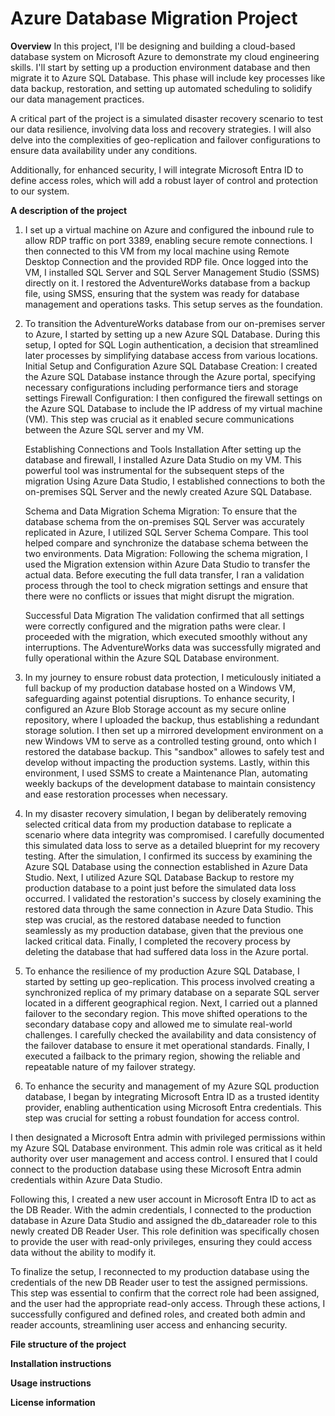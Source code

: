 # Azure Database Migration Project
**Overview**
In this project, I'll be designing and building a cloud-based database system on Microsoft Azure to demonstrate my cloud engineering skills. I'll start by setting up a production environment database and then migrate it to Azure SQL Database. This phase will include key processes like data backup, restoration, and setting up automated scheduling to solidify our data management practices.

A critical part of the project is a simulated disaster recovery scenario to test our data resilience, involving data loss and recovery strategies. I will also delve into the complexities of geo-replication and failover configurations to ensure data availability under any conditions.

Additionally, for enhanced security, I will integrate Microsoft Entra ID to define access roles, which will add a robust layer of control and protection to our system.

**A description of the project**
1. I set up a virtual machine on Azure and configured the inbound rule to allow RDP traffic on port 3389, enabling secure remote connections. I then connected to this VM from my local machine using Remote Desktop Connection and the provided RDP file. Once logged into the VM, I installed SQL Server and SQL Server Management Studio (SSMS) directly on it. I restored the AdventureWorks database from a backup file, using SMSS, ensuring that the system was ready for database management and operations tasks. This setup serves as the foundation.
2. To transition the AdventureWorks database from our on-premises server to Azure, I started by setting up a new Azure SQL Database. During this setup, I opted for SQL
   Login authentication, a decision that streamlined later processes by simplifying database access from various locations.
   Initial Setup and Configuration
   Azure SQL Database Creation: I created the Azure SQL Database instance through the Azure portal, specifying necessary configurations including performance tiers and storage settings
   Firewall Configuration: I then configured the firewall settings on the Azure SQL Database to include the IP address of my virtual machine (VM). This step was crucial as it enabled secure communications between the Azure SQL server and my VM.
   
   Establishing Connections and Tools Installation
   After setting up the database and firewall, I installed Azure Data Studio on my VM. This powerful tool was instrumental for the subsequent steps of the migration
   Using Azure Data Studio, I established connections to both the on-premises SQL Server and the newly created Azure SQL Database.
   
   Schema and Data Migration
   Schema Migration: To ensure that the database schema from the on-premises SQL Server was accurately replicated in Azure, I utilized SQL Server Schema Compare. This tool helped compare and synchronize the database schema between the two environments.
   Data Migration: Following the schema migration, I used the Migration extension within Azure Data Studio to transfer the actual data. Before executing the full data transfer, I ran a validation process through the tool to check migration settings and ensure that there were no conflicts or issues that might disrupt the migration.
   
   Successful Data Migration
   The validation confirmed that all settings were correctly configured and the migration paths were clear. I proceeded with the migration, which executed smoothly without any interruptions. The AdventureWorks data was successfully migrated and fully operational within the Azure SQL Database environment.

3. In my journey to ensure robust data protection, I meticulously initiated a full backup of my production database hosted on a Windows VM, safeguarding against potential disruptions. To enhance security, I configured an Azure Blob Storage account as my secure online repository, where I uploaded the backup, thus establishing a redundant storage solution. I then set up a mirrored development environment on a new Windows VM to serve as a controlled testing ground, onto which I restored the database backup. This "sandbox" allowes to safely test and develop without impacting the production systems. Lastly, within this environment, I used SSMS to create a Maintenance Plan, automating weekly backups of the development database to maintain consistency and ease restoration processes when necessary.
   
4. In my disaster recovery simulation, I began by deliberately removing selected critical data from my production database to replicate a scenario where data integrity was compromised. I carefully documented this simulated data loss to serve as a detailed blueprint for my recovery testing. After the simulation, I confirmed its success by examining the Azure SQL Database using the connection established in Azure Data Studio.
   Next, I utilized Azure SQL Database Backup to restore my production database to a point just before the simulated data loss occurred. I validated the restoration's success by closely examining the restored data through the same connection in Azure Data Studio. This step was crucial, as the restored database needed to function seamlessly as my production database, given that the previous one lacked critical data. Finally, I completed the recovery process by deleting the database that had suffered data loss in the Azure portal.

5. To enhance the resilience of my production Azure SQL Database, I started by setting up geo-replication. This process involved creating a synchronized replica of my primary database on a separate SQL server located in a different geographical region.
   Next, I carried out a planned failover to the secondary region. This move shifted operations to the secondary database copy and allowed me to simulate real-world challenges. I carefully checked the availability and data consistency of the failover database to ensure it met operational standards.
   Finally, I executed a failback to the primary region, showing the reliable and repeatable nature of my failover strategy.

6. To enhance the security and management of my Azure SQL production database, I began by integrating Microsoft Entra ID as a trusted identity provider, enabling authentication using Microsoft Entra credentials. This step was crucial for setting a robust foundation for access control.

I then designated a Microsoft Entra admin with privileged permissions within my Azure SQL Database environment. This admin role was critical as it held authority over user management and access control. I ensured that I could connect to the production database using these Microsoft Entra admin credentials within Azure Data Studio.

Following this, I created a new user account in Microsoft Entra ID to act as the DB Reader. With the admin credentials, I connected to the production database in Azure Data Studio and assigned the db_datareader role to this newly created DB Reader User. This role definition was specifically chosen to provide the user with read-only privileges, ensuring they could access data without the ability to modify it.

To finalize the setup, I reconnected to my production database using the credentials of the new DB Reader user to test the assigned permissions. This step was essential to confirm that the correct role had been assigned, and the user had the appropriate read-only access. Through these actions, I successfully configured and defined roles, and created both admin and reader accounts, streamlining user access and enhancing security.


**File structure of the project**

**Installation instructions**

**Usage instructions**

**License information**